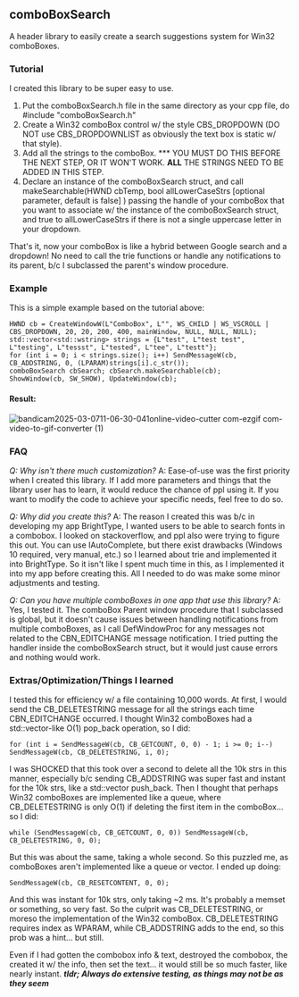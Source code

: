 ## comboBoxSearch
A header library to easily create a search suggestions system for Win32 comboBoxes.
### Tutorial
I created this library to be super easy to use.

1. Put the comboBoxSearch.h file in the same directory as your cpp file, do #include "comboBoxSearch.h"
2. Create a Win32 comboBox control w/ the style CBS_DROPDOWN (DO NOT use CBS_DROPDOWNLIST as obviously the text box is static w/ that style).
3. Add all the strings to the comboBox. *** YOU MUST DO THIS BEFORE THE NEXT STEP, OR IT WON'T WORK.  **ALL** THE STRINGS NEED TO BE ADDED IN THIS STEP.
4. Declare an instance of the comboBoxSearch struct, and call makeSearchable(HWND cbTemp, bool allLowerCaseStrs [optional parameter, default is false] ) passing the handle of your comboBox that you want to associate w/ the instance of the comboBoxSearch struct, and true to allLowerCaseStrs if there is not a single uppercase letter in your dropdown.

That's it, now your comboBox is like a hybrid between Google search and a dropdown! No need to call the trie functions or handle any notifications to its parent, b/c I subclassed the parent's window procedure.
### Example
This is a simple example based on the tutorial above:
```
HWND cb = CreateWindowW(L"ComboBox", L"", WS_CHILD | WS_VSCROLL | CBS_DROPDOWN, 20, 20, 200, 400, mainWindow, NULL, NULL, NULL);
std::vector<std::wstring> strings = {L"test", L"test test", L"testing", L"tessst", L"tested", L"tee", L"testt"};
for (int i = 0; i < strings.size(); i++) SendMessageW(cb, CB_ADDSTRING, 0, (LPARAM)strings[i].c_str());
comboBoxSearch cbSearch; cbSearch.makeSearchable(cb);
ShowWindow(cb, SW_SHOW), UpdateWindow(cb);
```
#### Result:

![bandicam2025-03-0711-06-30-041online-video-cutter com-ezgif com-video-to-gif-converter (1)](https://github.com/user-attachments/assets/54b9ac31-2401-4539-9bb6-0b85f8f30708)
### FAQ
*Q: Why isn't there much customization?*
A: Ease-of-use was the first priority when I created this library. If I add more parameters and things that the library user has to learn, it would reduce the chance of ppl using it. If you want to modify the code to achieve your specific needs, feel free to do so.

*Q: Why did you create this?*
A: The reason I created this was b/c in developing my app BrightType, I wanted users to be able to search fonts in a combobox. I looked on stackoverflow, and ppl also were trying to figure this out. You can use IAutoComplete, but there exist drawbacks (Windows 10 required, very manual, etc.) so I learned about trie and implemented it into BrightType. So it isn't like I spent much time in this, as I implemented it into my app before creating this. All I needed to do was make some minor adjustments and testing. 

*Q: Can you have multiple comboBoxes in one app that use this library?*
A: Yes, I tested it. The comboBox Parent window procedure that I subclassed is global, but it doesn't cause issues between handling notifications from multiple comboBoxes, as I call DefWindowProc for any messages not related to the CBN_EDITCHANGE message notification. I tried putting the handler inside the comboBoxSearch struct, but it would just cause errors and nothing would work.

### Extras/Optimization/Things I learned
I tested this for efficiency w/ a file containing 10,000 words.
At first, I would send the CB_DELETESTRING message for all the strings each time CBN_EDITCHANGE occurred. I thought Win32 comboBoxes had a std::vector-like O(1) pop_back operation, so I did:
```
for (int i = SendMessageW(cb, CB_GETCOUNT, 0, 0) - 1; i >= 0; i--) SendMessageW(cb, CB_DELETESTRING, i, 0);
```
I was SHOCKED that this took over a second to delete all the 10k strs in this manner, especially b/c sending CB_ADDSTRING was super fast and instant for the 10k strs, like a std::vector push_back. 
Then I thought that perhaps Win32 comboBoxes are implemented like a queue, where CB_DELETESTRING is only O(1) if deleting the first item in the comboBox... so I did:
```
while (SendMessageW(cb, CB_GETCOUNT, 0, 0)) SendMessageW(cb, CB_DELETESTRING, 0, 0);
```
But this was about the same, taking a whole second. So this puzzled me, as comboBoxes aren't implemented like a queue or vector. I ended up doing:
```
SendMessageW(cb, CB_RESETCONTENT, 0, 0);
```
And this was instant for 10k strs, only taking ~2 ms. It's probably a memset or something, so very fast.
So the culprit was CB_DELETESTRING, or moreso the implementation of the Win32 comboBox. CB_DELETESTRING requires index as WPARAM, while CB_ADDSTRING adds to the end, so this prob was a hint... but still.

Even if I had gotten the combobox info & text, destroyed the combobox, the created it w/ the info, then set the text... it would still be so much faster, like nearly instant. 
***tldr; Always do extensive testing, as things may not be as they seem***
